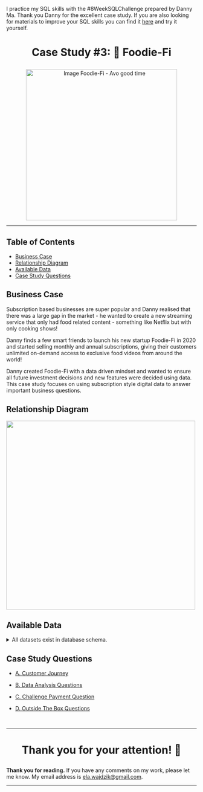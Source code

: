 I practice my SQL skills with the #8WeekSQLChallenge prepared by Danny Ma. Thank you Danny for the excellent case study.
If you are also looking for materials to improve your SQL skills you can find it [here](https://8weeksqlchallenge.com/) and try it yourself.

# <p align="center"> Case Study #3: 🥑 Foodie-Fi
<p align="center"> <img src="https://8weeksqlchallenge.com/images/case-study-designs/3.png" alt="Image Foodie-Fi - Avo good time" height="400">

***

## Table of Contents

- [Business Case](#business-case)
- [Relationship Diagram](#relationship-diagram)
- [Available Data](#available-data)
- [Case Study Questions](#case-study-questions)


## Business Case
Subscription based businesses are super popular and Danny realised that there was a large gap in the market - he wanted to create a new streaming service that only had food related content - something like Netflix but with only cooking shows!

Danny finds a few smart friends to launch his new startup Foodie-Fi in 2020 and started selling monthly and annual subscriptions, giving their customers unlimited on-demand access to exclusive food videos from around the world!

Danny created Foodie-Fi with a data driven mindset and wanted to ensure all future investment decisions and new features were decided using data. This case study focuses on using subscription style digital data to answer important business questions.

## Relationship Diagram

<img src="https://github.com/ElaWajdzik/8-Week-SQL-Challenge/assets/26794982/6cdd34d8-1c23-4294-a4ad-95e45605ecb4" width="500">


## Available Data

<details><summary>
    All datasets exist in database schema.
  </summary> 

#### ``Table 1: plans``
plan_id | plan_name | price
-- | -- | --
0 | trial | 0
1 | basic monthly | 9.90
2 | pro monthly | 19.90
3 | pro annual | 199
4 | churn | null

#### ``Table 2: subscriptions``
*Note: sample of data*
customer_id | plan_id | start_date
-- | -- | --
1 | 0 | 2020-08-01
1 | 1 | 2020-08-08
2 | 0 | 2020-09-20
2 | 3 | 2020-09-27
11 | 0 | 2020-11-19
11 | 4 | 2020-11-26
13 | 0 | 2020-12-15
13 | 1 | 2020-12-22
13 | 2 | 2021-03-29
15 | 0 | 2020-03-17
15 | 2 | 2020-03-24
15 | 4 | 2020-04-29
16 | 0 | 2020-05-31
16 | 1 | 2020-06-07
16 | 3 | 2020-10-21
18 | 0 | 2020-07-06
18 | 2 | 2020-07-13
19 | 0 | 2020-06-22
19 | 2 | 2020-06-29
19 | 3 | 2020-08-29 

  </details>



## Case Study Questions

- [A. Customer Journey](https://github.com/ElaWajdzik/SQL_Challenge_Case_Study_3---Foodie-Fi/blob/main/A.%20Customer%20Journy.md)

- [B. Data Analysis Questions](https://github.com/ElaWajdzik/SQL_Challenge_Case_Study_3---Foodie-Fi/blob/main/B.%20Data%20Analysis%20Questions.md)

- [C. Challenge Payment Question](https://github.com/ElaWajdzik/SQL_Challenge_Case_Study_3---Foodie-Fi/blob/main/C.%20Challenge%20Payment%20Question.md)

- [D. Outside The Box Questions](https://github.com/ElaWajdzik/SQL_Challenge_Case_Study_3---Foodie-Fi/blob/main/D.%20Outside%20The%20Box%20Questions.md)

<br/>

*** 

 # <p align="center"> Thank you for your attention! 🫶️

**Thank you for reading.** If you have any comments on my work, please let me know. My email address is ela.wajdzik@gmail.com.

***
